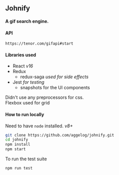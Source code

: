 ## Johnify 
#### A gif search engine.

#### API
```https://tenor.com/gifapi#start``` 

#### Libraries used
* React *v16*
* Redux
  * redux-saga *used for side effects*
* Jest *for testing* 
  * snapshots for the UI components
  
Didn't use any preprocessors for css. <br />
Flexbox used for grid

#### How to run locally
Need to have ```node``` installed. *v8+*

```sh
git clone https://github.com/aggelog/johnify.git
cd johnify
npm install
npm start
```

To run the test suite
```sh
npm run test
```
